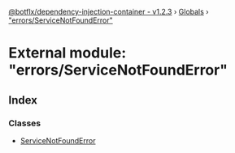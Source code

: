 [@botflx/dependency-injection-container - v1.2.3](../README.md) › [Globals](../globals.md) › ["errors/ServiceNotFoundError"](_errors_servicenotfounderror_.md)

# External module: "errors/ServiceNotFoundError"

## Index

### Classes

* [ServiceNotFoundError](../classes/_errors_servicenotfounderror_.servicenotfounderror.md)
